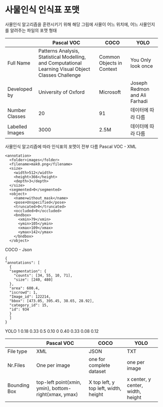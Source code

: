 # 사물인식 인식표 포맷
사물인식 알고리즘을 훈련시키기 위해 해당 그림에 사물이 어느 위치에, 어느 사물인지를 알려주는 파일의 포맷 형태

||Pascal VOC|COCO|YOLO|
|---|---|---|---|
|Full Name|Patterns Analysis, Statistical Modelling, and Computational Learning Visual Object Classes Challenge|Common Objects in Context|You Only look once|
|Developed by|University of Oxford|Microsoft|Joseph Redmon and Ali Farhadi|
|Number Classes|20|91|데이터에 따라 다름|
|Labelled Images|3000|2.5M|데이터에 따라 다름|

사물인식 알고리즘에 따라 인식표의 포맷이 전부 다름
Pascal VOC - XML
```
<annotation>
  <folder>images</folder>
  <filename>mak0.png</filename>
  <size>
    <width>512</width>
    <height>366</height>
    <depth>3</depth>
  </size>
  <segmented>0</segmented>
  <object>
    <name>without_mask</name>
    <pose>Unspecified</pose>
    <truncated>0</truncated>
    <occluded>0</occluded>
    <bndbox>
      <xmin>79</xmin>
      <ymin>105</ymin>
      <xmax>109</xmax>
      <ymax>142</ymax>
    </bndbox>
  </object>
```
COCO - Json
```
{
"annotations": [
  {
  "segmentation": {
    "counts": [34, 55, 10, 71],
    "size": [240, 480]
  },
  "area": 600.4,
  "iscrowd": 1,
  "Image_id": 122214,
  "bbox": [473.05, 395.45, 38.65, 28.92],
  "category_id": 15,
  "id": 934
  }
  ]
}
```

YOLO
1 0.18 0.33 0.5 0.10
0 0.40 0.33 0.08 0.12


||Pascal VOC|COCO|YOLO|
|---|---|---|---|
|File type|XML|JSON|TXT|
|Nr.Files|One per image|one for complete dataset|one per image|
|Bounding Box|top-left point(xmin, ymin), bottom-right(xmax, ymax)|X top left, y top left, width, height|x center, y center, width, height|

